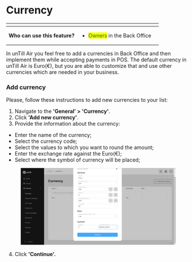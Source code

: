 # Currency

<table data-card-size="large" data-view="cards" data-full-width="true"><thead><tr><th></th><th></th><th></th></tr></thead><tbody><tr><td><strong>Who can use this feature?</strong></td><td><ul><li><mark style="color:green;">Owners</mark> in the Back Office</li></ul></td><td></td></tr></tbody></table>

In unTill Air you feel free to add a currencies in Back Office and then implement them while accepting payments in POS. The default currency in unTill Air is Euro(€), but you are able to customize that and use other currencies which are needed in your business.&#x20;

### Add currency

Please, follow these instructions to add new currencies to your list:

1. Navigate to the **'General' > 'Currency'**.
2. Click **'Add new currency'**.
3. Provide the information about the currency:

* Enter the name of the currency;
* Select the currency code;
* Select the values to which you want to round the amount;
* Enter the exchange rate against the Euro(€);
* Select where the symbol of currency will be placed;

<figure><img src="../../../.gitbook/assets/currency2.jpg" alt=""><figcaption></figcaption></figure>

4. Click **'Continue'.**

&#x20;


